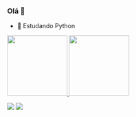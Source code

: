### Olá 👋

- 🌱 Estudando Python

 <div>
  <a href="https://github.com/davy-mota">
  <img height="140em" src="https://github-readme-stats.vercel.app/api?username=davy-mota&show_icons=true&theme=onedark&include_all_commits=true&count_private=true"/>
  <img height="140em" src="https://github-readme-stats.vercel.app/api/top-langs/?username=davy-mota&layout=compact&langs_count=7&theme=onedark"/>
</div>
  
  
 <a href = "mailto:davyreis2014@gmail.com"><img src="https://img.shields.io/badge/-Gmail-%23333?style=for-the-badge&logo=gmail&logoColor=white" target="_blank"></a>
 <a href="https://www.linkedin.com/in/davy-reis-84a841191" target="_blank"><img src="https://img.shields.io/badge/-LinkedIn-%230077B5?style=for-the-badge&logo=linkedin&logoColor=white" target="_blank"></a> 
